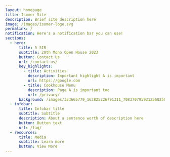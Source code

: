 ```yaml
---
layout: homepage
title: Isomer Site
description: Brief site description here
image: /images/isomer-logo.svg
permalink: /
notification: Here's a notification bar you can use!
sections:
  - hero:
      title: 5 SIR
      subtitle: 20th Mono Open House 2023
      button: Contact Us
      url: /contact-us/
      key_highlights:
        - title: Activities
          description: Important highlight A is important
          url: https://google.com
        - title: Cookhouse Menu
          description: Page A is important too
          url: /privacy/
      background: /images/353665779_162825226791311_7083707959312560250_n.jpg
  - infobar:
      title: Infobar title
      subtitle: Subtitle
      description: About a sentence worth of description here
      button: Button text
      url: /faq/
  - resources:
      title: Media
      subtitle: Learn more
      button: View More
---
```

